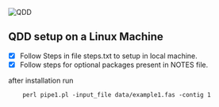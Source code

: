 ![QDD](http://net.imbe.fr/~emeglecz/images/header.jpg)


## QDD setup on a Linux Machine


- [X] Follow Steps in file steps.txt to setup in local machine.
- [X] Follow steps for optional packages present in NOTES file. 

after installation run 

```
	perl pipe1.pl -input_file data/example1.fas -contig 1
```
	
	
